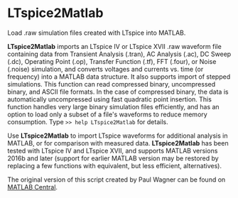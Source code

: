# LTspice2Matlab

Load .raw simulation files created with LTspice into MATLAB.

**LTspice2Matlab** imports an LTspice IV or LTspice XVII .raw waveform file
containing data from Transient Analysis (.tran), AC Analysis (.ac), DC Sweep
(.dc), Operating Point (.op), Transfer Function (.tf), FFT (.four), or Noise
(.noise) simulation, and converts voltages and currents vs. time (or frequency)
into a MATLAB data structure. It also supports import of stepped simulations.
This function can read compressed binary, uncompressed binary, and ASCII file
formats. In the case of compressed binary, the data is automatically
uncompressed using fast quadratic point insertion. This function handles very
large binary simulation files efficiently, and has an option to load only a
subset of a file's waveforms to reduce memory consumption. Type
`>> help LTspice2Matlab` for details.

Use **LTspice2Matlab** to import LTspice waveforms for additional analysis in
MATLAB, or for comparison with measured data. **LTspice2Matlab** has been
tested with LTspice IV and LTspice XVII, and supports MATLAB versions 2016b
and later (support for earlier MATLAB version may be restored by replacing a
few functions with equivalent, but less efficient, alternatives).

The original version of this script created by Paul Wagner can be found on
[MATLAB Central][original].

[original]: https://www.mathworks.com/matlabcentral/fileexchange/23394-fast-import-of-compressed-binary-raw-files-created-with-ltspice-circuit-simulator

